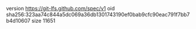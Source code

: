 version https://git-lfs.github.com/spec/v1
oid sha256:323aa74c844a5dc069a36db1301743190ef0bab9cfc90eac791f7bb7b4d10607
size 11651
